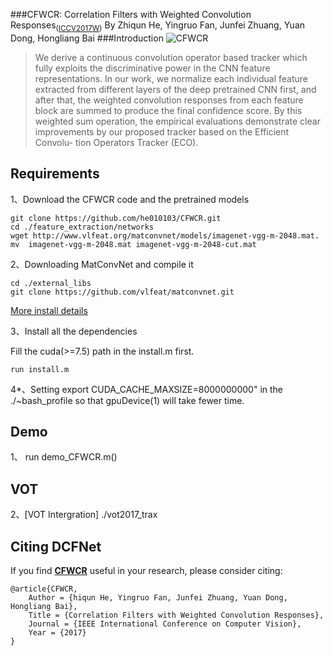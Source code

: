 ###CFWCR: Correlation Filters with Weighted Convolution Responses<sub>([ICCV2017W](http://openaccess.thecvf.com/content_ICCV_2017_workshops/papers/w28/He_Correlation_Filters_With_ICCV_2017_paper.pdf))</sub>
By Zhiqun He, Yingruo Fan, Junfei Zhuang, Yuan Dong, Hongliang Bai
###Introduction
![CFWCR](result/1.jpg) 
>We derive a continuous convolution operator based tracker whichfully exploits the discriminative power in the CNN featurerepresentations. In our work, we normalize each individual feature extracted from different layers of the deep pretrained CNN first, and after that, the weighted convolution responses from each feature block are summed to produce the final confidence score. By this weighted sum operation, the empirical evaluations demonstrate clear improvementsby our proposed tracker based on the Efficient Convolu- tion Operators Tracker (ECO).  

## Requirements
1、Download the CFWCR code and the pretrained models

```
git clone https://github.com/he010103/CFWCR.git
cd ./feature_extraction/networks
wget http://www.vlfeat.org/matconvnet/models/imagenet-vgg-m-2048.mat. 
mv  imagenet-vgg-m-2048.mat imagenet-vgg-m-2048-cut.mat
```
2、Downloading MatConvNet and compile it 

```
cd ./external_libs
git clone https://github.com/vlfeat/matconvnet.git
```
[More install details](http://www.vlfeat.org/matconvnet/install/)

3、Install all the dependencies

Fill the cuda(>=7.5) path in the install.m first.

```
run install.m
```

4*、Setting export CUDA_CACHE_MAXSIZE=8000000000" in the ./~bash_profile so that gpuDevice(1) will take fewer time.


## Demo
1、 run demo_CFWCR.m()

## VOT 
2、[VOT Intergration] ./vot2017_trax


## Citing DCFNet

If you find [**CFWCR**](http://openaccess.thecvf.com/content_ICCV_2017_workshops/papers/w28/He_Correlation_Filters_With_ICCV_2017_paper.pdf) useful in your research, please consider citing:

```
@article{CFWCR,
    Author = {hiqun He, Yingruo Fan, Junfei Zhuang, Yuan Dong, Hongliang Bai},
    Title = {Correlation Filters with Weighted Convolution Responses},
    Journal = {IEEE International Conference on Computer Vision},
    Year = {2017}
}
```   
